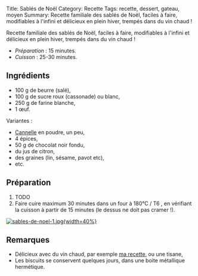 Title: Sablés de Noël
Category: Recette
Tags: recette, dessert, gateau, moyen
Summary: Recette familiale des sablés de Noël, faciles à faire, modifiables à l'infini et délicieux en plein hiver, trempés dans du vin chaud !

Recette familiale des sablés de Noël, faciles à faire, modifiables à l'infini et délicieux en plein hiver, trempés dans du vin chaud !

- *Préparation* : 15 minutes.
- *Cuisson* : 25-30 minutes.

## Ingrédients
- 100 g de beurre (salé),
- 100 g de sucre roux (cassonade) ou blanc,
- 250 g de farine blanche,
- 1 œuf.

Variantes :

- [Cannelle](https://fr.wikipedia.org/wiki/Cannelle) en poudre, un peu,
- 4 épices,
- 50 g de chocolat noir fondu,
- du jus de citron,
- des graines (lin, sésame, pavot etc),
- etc.

## Préparation
1. TODO
2. Faire cuire maximum 30 minutes dans un four à 180°C / T6 <i class="fa fa-thermometer-full" aria-hidden="true"></i>, en vérifiant la cuisson à partir de 15 minutes (le dessus ne doit pas cramer !).

[![sables-de-noel-1.jpg]({filename}images/sables-de-noel-1.jpg){width=40%}]({filename}images/sables-de-noel-1.jpg)


## Remarques
- Délicieux avec du vin chaud, par exemple [ma recette](https://perso.crans.org/besson/cuisine/vin-chaud-de-noel.html), ou une tisane,
- Les biscuits se conservent quelques jours, dans une boite métallique hermétique.
